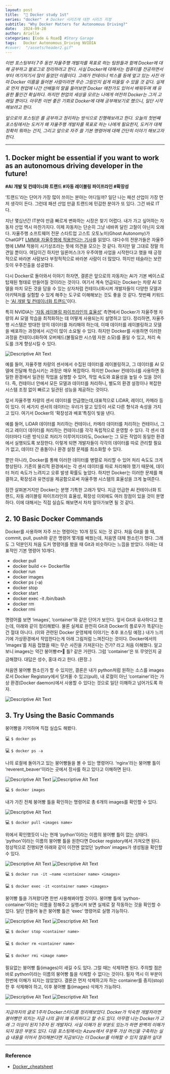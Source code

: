 ```yaml
---
layout: post
title:  "🐳 Docker study 1st"
series: "docker"  # Docker 시리즈에 대한 시리즈 지정
subtitle: "Why Docker Matters for Autonomous Driving?"
date:   2024-09-28
author: Arielle
categories: [Code & Road] #Story Garage
tags:   Docker Autonomous_Driving NVIDIA
#cover:  "/assets/header2.gif"
---
```


<p>
<em>이번 포스팅부터 7주 동안 자율주행 개발자를 목표로 하는 팀원들과 함께 Docker에 대해 공부하고 블로그로 정리하려고 한다. 사실 Docker에 대해서는 컴퓨터를 전공하면서부터 여기저기서 많이 들었던 이름이다. 고래가 컨테이너 박스를 등에 엎고 있는 사진 아마 Docker 이름을 들어본 사람이라면 무슨 그림인지 쉽게 떠올릴 수 있을 것 같다. 실제로 먼저 현업에 나간 선배들의 말을 들어보면 Docker 애찬가도 있어서 배워두며 꽤 유용한 툴인건 확실하다. 하지만 현업의 세상을 모르는 나에게 여전히 Docker는 그저 고래일 뿐이다. 아무튼 이번 좋은 기회로 Docker에 대해 공부해보기로 했으니, 일단 시작해보려고 한다. </em>
</p>

<p>
<em>
앞으로의 포스팅은 <strong><Inflearn 실전도커: 도커로 나만의 딥러닝 클라우드 컴퓨터 만들기></strong>를 공부하고 정리하는 방식으로 진행해보려고 한다. 오늘의 첫번째 포스팅에서는 도커가 왜 자율주행 개발자를 목표로 하는 나에게 필요한지, 도커가 대체 정확히 뭐하는 건지, 그리고 앞으로 자주 쓸 기본 명령어에 대해 간단히 이야기 해보고자 한다.
</em>
</p>

---

## 1. Docker might be essential if you want to work as an autonomous driving developer in the future!
<strong>#AI 개발 및 컨테이너화 트랜드 #자동 레이블링 파이프라인 #확장성</strong>

‘트랜드’라는 단어가 가장 많이 쓰이는 분야는 어디일까? 일단 나는 패션 산업이 가장 먼저 생각이 든다. 그런데 패션 산업 만큼 트랜드에 민감한 분야가 또 있다. 그건 바로 IT다.  

지난 몇십년간 IT분야 만큼 빠르게 변화하는 시장은 찾기 어렵다. 내가 가고 싶어하는 자동차 산업 역시 마찬가지다. 이제 자동차는 단순히 그냥 네바퀴 달린 고철이 아닌지 오래다. 자율주행 소프트웨어 전문 스타트업 고스트 오토노미(Ghost Autonomy)가 ChatGPT [LMM을 자율주행에 적용한다는 기사](https://www.aitimes.com/news/articleView.html?idxno=155106)를 읽었다. 대다수의 전문가들은 자율주행에 LMM 적용이 시기상조라는 뜻에 의견을 모으는 것 같다. 하지만 말 그대로 정말 의견일 뿐이다. 여담이긴 하지만 일론머스크가 우주여행 사업을 시작한다고 했을 때 긍정적으로 바라본 사람보다 부정적적으로 바라본 사람이 더 많았다. 하지만 테슬라는 보란 듯이 우주진출을 성공했다. 

다시 Docker로 돌아와서 이야기 하자면, 결론은 앞으로의 자동차는 AI가 기본 베이스로 탑재된 형태로 만들어질 것이라는 것이다. 여기서 계속 언급되는 Docker는 차량 AI 모델을 마치 모든 것을 담을 수 있는 상자처럼 컨테이너화시켜 개발자들이 다양한 모델과 아키텍처를 실험할 수 있게 해주는 도구로 이해해보는 것도 좋을 것 같다. 첫번째 키워드는 [‘AI 개발 및 컨테이너화 트랜드’](https://dev.to/docker/the-rise-of-ai-in-software-development-key-insights-from-the-2024-docker-ai-trends-report-22dh)이다. 

특히 NVIDIA는 [‘자동 레이블링 파이프라인의 효율성’](https://developer.nvidia.com/blog/building-ai-infrastructure-with-dgx-a100-for-autonomous-vehicles/) 측면에서 Docker가 자율주행 차량의 AI 모델 학습을 최적화하는 데 어떻게 사용되는지 설명하고 있다. 정리하면, 자율주행 시스템은 방대한 양의 데이터를 처리해야 하는데, 이때 데이터를 레이블링하고 모델을 배포하는 과정에서 시간이 많이 소요될 수 있다. 하지만 Docker를 사용하면 이러한 과정을 컨테이너화하여 오버헤드(불필요한 시스템 자원 소모)를 줄일 수 있고, 처리 속도를 크게 향상시킬 수 있다.

<img src="{{ '/assets/p.28/p28.1.png' | relative_url }}" alt="Descriptive Alt Text" />

예를 들어, 자율주행 차량의 센서에서 수집된 데이터를 레이블링하고, 그 데이터를 AI 모델에 전달해 학습시키는 과정은 매우 복잡하다. 하지만 Docker 컨테이너를 사용하면 동일한 환경에서 일관된 작업을 실행할 수 있어, 작업 속도와 효율성을 높일 수 있을 것이다. 즉, 컨테이너 안에서 모든 모델과 데이터를 처리하니, 별도의 환경 설정이나 복잡한 시스템 조정 없이 빠르고 일관된 성능을 제공하는 것이다. 

앞서 자율주행 차량의 센서 데이터를 언급했는데,대표적으로 LiDAR, 레이더, 카메라 등이 있다. 이 세가지 센서의 데이터는 우리가 알고 있듯이 서로 다른 형식과 속성을 가지고 있다. 여기서 Docker의 ‘확장성과 배포’특징이 빛을 낸다. 

예를 들어, LiDAR 데이터를 처리하는 컨테이너, 카메라 데이터를 처리하는 컨테이너, 그리고 레이더 데이터를 처리하는 컨테이너를 각각 독립적으로 운영할 수 있다. 각 센서 데이터마다 다른 방식으로 처리가 이루어지더라도, Docker는 그 모든 작업이 동일한 환경에서 실행되도록 보장한다. 이렇게 되면 개발자들이 각각의 데이터를 따로 관리할 필요가 없고, 데이터 간 충돌이나 환경 설정 문제를 최소화할 수 있다.

뿐만 아니라, Docker를 통해 이러한 데이터를 병렬로 처리할 수 있어 처리 속도도 크게 향상된다. 기존의 물리적 환경에서는 각 센서 데이터를 따로 처리해야 했기 때문에, 데이터 처리 속도가 느려지고 오류 발생 확률도 높았다. 하지만 Docker는 이러한 문제를 해결하고, 확장성과 유연성을 제공함으로써 자율주행 시스템의 효율성을 크게 높여준다.

잠깐 살펴본거지만 Docker는 분명 기특한 고래가 맞다. 지금 언급한 AI 컨테이너화 트랜드, 자동 레이블링 파이프라인의 효율성, 확장성 이외에도 여러 장점이 있을 것이 분명하다. 이에 대해서는 직접 실습도 해보면서 차차 알아가보면 될 것 같다.

## 2. 10 Basic Docker Commands
Docker를 사용하며 자주 쓰는 명령어는 10개 정도 되는 것 같다. 처음 Git을 쓸 때,  commit, pull, push와 같은 명령어 몇개를 배웠는데, 처음엔 대체 뭔소린가 했다. 그래도 그 덕분인지 처음 도커 명령어를 봤을 때 Git과 비슷하다는 느낌을 받았다. 아래는 대표적인 기본 명령어 10개다.

- docker pull
- docker build <<- Dockerfile
- docker run
- docker images
- docker ps (-a)
- docker stop <container name>
- docker start <container name>
- docker exec -it <container name> /bin/bash
- docker rm <container name>
- docker rmi <image name>

명령어를 보면 ‘images’, ‘container’와 같은 단어가 보인다. 앞서 Git과 유사하다고 했는데, 아래와 같이 정리해봤다. 물론 실제로 완전히 Git과 Docker의 플로우가 똑같다는 건 절대 아니다. (이와 관련된 Docker 운영체제 이야기는 추후 포스팅 예정.) 내가 느끼기에 가상환경에서 작업한다는게 아래 그림처럼 느껴진다는 것이다. Docker에서의  ‘images’를 처음 접했을 때는 무슨 사진을 가져온다는 건가? 라고 처음 이해했다. 알고보니 images는 약간 붕어빵🐟🍞 틀? 같은 거란다. 그럼 ‘container’은 또 무엇인지 궁금해졌다. 대답은 성수, 홍대 라고 한다. (환장..) 

처음엔 붕어빵 뭔소린가 할 수 있지만, 결론은 내가 python처럼 원하는 소스를 images로서 Docker Registory에서 당겨올 수 있고(pull), 내 로컬이 아닌 ‘container’라는 가상 환경(Docker daemon)에서 사용할 수 있다는 것으로 일단 이해하고 넘어가도록 하자.



<img src="{{ '/assets/p.28/p28.2.png' | relative_url }}" alt="Descriptive Alt Text" />

## 3. Try Using the Basic Commands
붕어빵을 기억하며 직접 실습도 해봤다. 

💻 `$ docker ps`

💻 `$ docker ps -a`

나의 로컬에 돌아가고 있는 붕어빵들을 볼 수 있는 명령어다. ‘nginx’라는 붕어빵 틀이 ‘reverent_beaver’이라는 곳에서 장사를 하고 있다고 이해하면 된다.

<img src="{{ '/assets/p.28/p28.3.png' | relative_url }}" alt="Descriptive Alt Text" />

<img src="{{ '/assets/p.28/p28.4.png' | relative_url }}" alt="Descriptive Alt Text" />

💻 `$ docker images`

내가 가진 전체 붕어빵 틀을 확인하는 명령어로 총 6개의 images를 확인할 수 있다.

<img src="{{ '/assets/p.28/p28.5.png' | relative_url }}" alt="Descriptive Alt Text" />


💻 `$ docker pull <images name>`

위에서 확인했듯이 나는 현재 ‘python’이라는 이름의 붕어빵 틀이 없는 상태다. ‘python’이라는 이름의 붕어빵 틀을 원한다면 Docker registory에서 가져오면 된다. 정상적으로 진행되면 아래와 같이 이전엔 없었던 ‘python’ images가 생성됨을 확인할 수 있다.

<img src="{{ '/assets/p.28/p28.6.png' | relative_url }}" alt="Descriptive Alt Text" />

<img src="{{ '/assets/p.28/p28.7.png' | relative_url }}" alt="Descriptive Alt Text" />

💻 `$ docker run -it —name <container name> <images>`

💻 `$ docker exec -it <container name> <images>`

붕어빵 틀을 가져왔다면 한번 사용해봐야할 것이다. 붕어빵 틀에 ‘python-container’이라는 이름을 정해주고 실행시켜 보면 실제로 잘 작동하는 것을 확인할 수 있다. 일단 만들어 놓은 붕어빵 틀은 ‘exec’ 명령어로 실행 가능하다.

<img src="{{ '/assets/p.28/p28.8.png' | relative_url }}" alt="Descriptive Alt Text" />

<img src="{{ '/assets/p.28/p28.9.png' | relative_url }}" alt="Descriptive Alt Text" />

💻 `$ docker stop <container name>`

💻 `$ docker rm <container name>`

💻 `$ docker rmi <image name>`

필요없는 붕어빵 틀(images)이 새길 수도 있다. 그럴 때는 삭제하면 된다. 주의할 점은 바로 python이라는 이름의 붕어빵 틀을 삭제할 수 없다는 것이다. 필자 역시 이 부분이 한번에 이해가 되지는 않았었다. 결론은 먼저 삭제하고자 하는 container를 중지(stop)한 후 삭제해야 하고, 이후 붕어빵 틀(images) 삭제가 가능하다.

<img src="{{ '/assets/p.28/p.28.10.png' | relative_url }}" alt="Descriptive Alt Text" />

<img src="{{ '/assets/p.28/p28.12.png' | relative_url }}" alt="Descriptive Alt Text" />

---
<p>
<em>
지금까지의 글로 1주차 Docker스터디를 정리해보았다. Docker가 익숙한 개발자라면 붕어빵만 외치는 지금 나의 글이 꽤 유치하다고 할 수도 있다. 아무렴 나는 Docker가 고래 그 이상이 된지 1주차 된 개발자다. 사실 이해가 된 부분도 있는가 하면 완벽히 이해가 되지 않은 부분도 있다.  다음 포스팅에서는 Azure에서 우분투 가상 머신을 구축하는 실습 내용을 이어서 정리해본다면 지금보다는 더 Docker를 이해할 수 있지 않을까 싶다! 
</em>
</p>

---
### Reference
- [Docker_cheatsheet](https://docs.docker.com/get-started/docker_cheatsheet.pdf)
